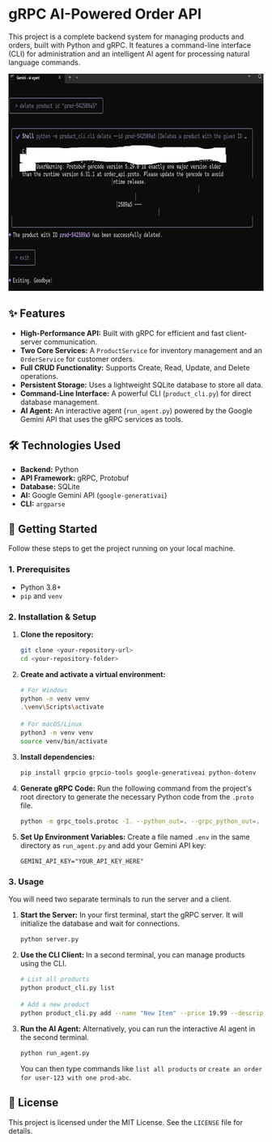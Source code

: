 # gRPC AI-Powered Order API

This project is a complete backend system for managing products and orders, built with Python and gRPC. It features a command-line interface (CLI) for administration and an intelligent AI agent for processing natural language commands.

<img width="818" height="429" alt="agent_ai" src="./agent_ai.png" />



## ✨ Features

* **High-Performance API:** Built with gRPC for efficient and fast client-server communication.
* **Two Core Services:** A `ProductService` for inventory management and an `OrderService` for customer orders.
* **Full CRUD Functionality:** Supports Create, Read, Update, and Delete operations.
* **Persistent Storage:** Uses a lightweight SQLite database to store all data.
* **Command-Line Interface:** A powerful CLI (`product_cli.py`) for direct database management.
* **AI Agent:** An interactive agent (`run_agent.py`) powered by the Google Gemini API that uses the gRPC services as tools.

## 🛠️ Technologies Used

* **Backend:** Python
* **API Framework:** gRPC, Protobuf
* **Database:** SQLite
* **AI:** Google Gemini API (`google-generativai`)
* **CLI:** `argparse`

## 🚀 Getting Started

Follow these steps to get the project running on your local machine.

### 1. Prerequisites

* Python 3.8+
* `pip` and `venv`

### 2. Installation & Setup

1.  **Clone the repository:**
    ```bash
    git clone <your-repository-url>
    cd <your-repository-folder>
    ```

2.  **Create and activate a virtual environment:**
    ```bash
    # For Windows
    python -m venv venv
    .\venv\Scripts\activate

    # For macOS/Linux
    python3 -m venv venv
    source venv/bin/activate
    ```

3.  **Install dependencies:**
    ```bash
    pip install grpcio grpcio-tools google-generativeai python-dotenv
    ```

4.  **Generate gRPC Code:**
    Run the following command from the project's root directory to generate the necessary Python code from the `.proto` file.
    ```bash
    python -m grpc_tools.protoc -I. --python_out=. --grpc_python_out=. order_api.proto
    ```

5.  **Set Up Environment Variables:**
    Create a file named `.env` in the same directory as `run_agent.py` and add your Gemini API key:
    ```
    GEMINI_API_KEY="YOUR_API_KEY_HERE"
    ```

### 3. Usage

You will need two separate terminals to run the server and a client.

1.  **Start the Server:**
    In your first terminal, start the gRPC server. It will initialize the database and wait for connections.
    ```bash
    python server.py
    ```

2.  **Use the CLI Client:**
    In a second terminal, you can manage products using the CLI.
    ```bash
    # List all products
    python product_cli.py list

    # Add a new product
    python product_cli.py add --name "New Item" --price 19.99 --description "A test item"
    ```

3.  **Run the AI Agent:**
    Alternatively, you can run the interactive AI agent in the second terminal.
    ```bash
    python run_agent.py
    ```
    You can then type commands like `list all products` or `create an order for user-123 with one prod-abc`.

## 📄 License

This project is licensed under the MIT License. See the `LICENSE` file for details.

